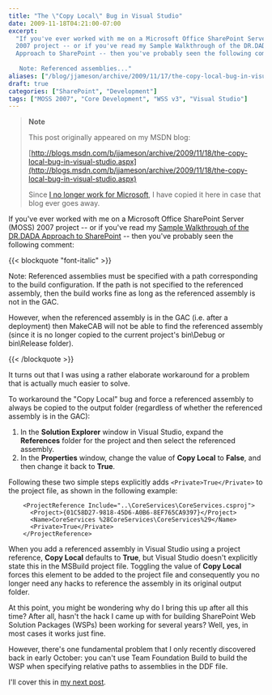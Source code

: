 ```yaml
---
title: "The \"Copy Local\" Bug in Visual Studio"
date: 2009-11-18T04:21:00-07:00
excerpt:
  "If you've ever worked with me on a Microsoft Office SharePoint Server (MOSS)
  2007 project -- or if you've read my Sample Walkthrough of the DR.DADA
  Approach to SharePoint -- then you've probably seen the following comment: 
   
   Note: Referenced assemblies..."
aliases: ["/blog/jjameson/archive/2009/11/17/the-copy-local-bug-in-visual-studio.aspx", "/blog/jjameson/archive/2009/11/18/the-copy-local-bug-in-visual-studio.aspx"]
draft: true
categories: ["SharePoint", "Development"]
tags: ["MOSS 2007", "Core Development", "WSS v3", "Visual Studio"]
---
```


> **Note**
>
> This post originally appeared on my MSDN blog:
>
> [http://blogs.msdn.com/b/jjameson/archive/2009/11/18/the-copy-local-bug-in-visual-studio.aspx](http://blogs.msdn.com/b/jjameson/archive/2009/11/18/the-copy-local-bug-in-visual-studio.aspx)
>
> Since
> [I no longer work for Microsoft](/blog/jjameson/2011/09/02/last-day-with-microsoft),
> I have copied it here in case that blog ever goes away.

If you've ever worked with me on a Microsoft Office SharePoint Server (MOSS)
2007 project -- or if you've read my
[Sample Walkthrough of the DR.DADA Approach to SharePoint](/blog/jjameson/2009/09/28/sample-walkthrough-of-the-dr-dada-approach-to-sharepoint)
-- then you've probably seen the following comment:

{{< blockquote "font-italic" >}}

Note: Referenced assemblies must be specified with a path corresponding to the
build configuration. If the path is not specified to the referenced assembly,
then the build works fine as long as the referenced assembly is not in the GAC.

However, when the referenced assembly is in the GAC (i.e. after a deployment)
then MakeCAB will not be able to find the referenced assembly (since it is no
longer copied to the current project's bin\Debug or bin\Release folder).

{{< /blockquote >}}

It turns out that I was using a rather elaborate workaround for a problem that
is actually much easier to solve.

To workaround the "Copy Local" bug and force a referenced assembly to always be
copied to the output folder (regardless of whether the referenced assembly is in
the GAC):

1. In the **Solution Explorer** window in Visual Studio, expand the
   **References** folder for the project and then select the referenced
   assembly.
2. In the **Properties** window, change the value of **Copy Local** to
   **False**, and then change it back to **True**.

Following these two simple steps explicitly adds `<Private>True</Private>` to
the project file, as shown in the following example:

```
    <ProjectReference Include="..\CoreServices\CoreServices.csproj">
      <Project>{01C58D27-9818-45D6-A0B6-8EF765CA9397}</Project>
      <Name>CoreServices %28CoreServices\CoreServices%29</Name>
      <Private>True</Private>
    </ProjectReference>
```

When you add a referenced assembly in Visual Studio using a project reference,
**Copy Local** defaults to **True**, but Visual Studio doesn't explicitly state
this in the MSBuild project file. Toggling the value of **Copy Local** forces
this element to be added to the project file and consequently you no longer need
any hacks to reference the assembly in its original output folder.

At this point, you might be wondering why do I bring this up after all this
time? After all, hasn't the hack I came up with for building SharePoint Web
Solution Packages (WSPs) been working for several years? Well, yes, in most
cases it works just fine.

However, there's one fundamental problem that I only recently discovered back in
early October: you can't use Team Foundation Build to build the WSP when
specifying relative paths to assemblies in the DDF file.

I'll cover this in
[my next post](/blog/jjameson/2009/11/18/building-sharepoint-wsps-with-team-foundation-build).
